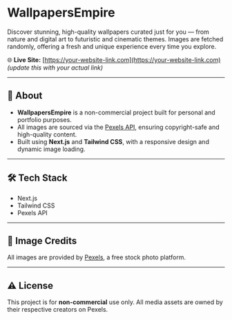 # **WallpapersEmpire**

Discover stunning, high-quality wallpapers curated just for you — from nature and digital art to futuristic and cinematic themes. Images are fetched randomly, offering a fresh and unique experience every time you explore.

🌐 **Live Site:** [https://your-website-link.com](https://your-website-link.com) *(update this with your actual link)*

---

## 📌 About

- **WallpapersEmpire** is a non-commercial project built for personal and portfolio purposes.
- All images are sourced via the [Pexels API](https://www.pexels.com/api/), ensuring copyright-safe and high-quality content.
- Built using **Next.js** and **Tailwind CSS**, with a responsive design and dynamic image loading.

---

## 🛠 Tech Stack

- Next.js
- Tailwind CSS
- Pexels API

---

## 📸 Image Credits

All images are provided by [Pexels](https://www.pexels.com/), a free stock photo platform.

---

## ⚠️ License

This project is for **non-commercial** use only. All media assets are owned by their respective creators on Pexels.
